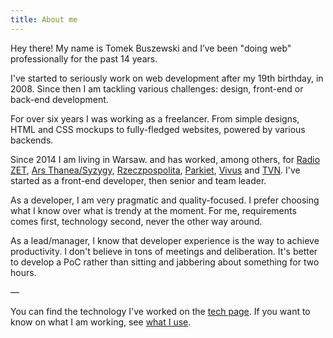```yaml
---
title: About me
---
```

Hey there! My name is Tomek Buszewski and I’ve been "doing web" professionally for the past 14 years. 

I've started to seriously work on web development after my 19th birthday, in 2008. Since then I am tackling various challenges: design, front-end or back-end development.

For over six years I was working as a freelancer. From simple designs, HTML and CSS mockups to fully-fledged websites, powered by various backends.

Since 2014 I am living in Warsaw. and has worked, among others, for [Radio ZET][1], [Ars Thanea/Syzygy][2], [Rzeczpospolita][3], [Parkiet][4], [Vivus][5] and [TVN][6]. I've started as a front-end developer, then senior and team leader.

As a developer, I am very pragmatic and quality-focused. I prefer choosing what I know over what is trendy at the moment. For me, requirements comes first, technology second, never the other way around.

As a lead/manager, I know that developer experience is the way to achieve productivity. I don't believe in tons of meetings and  deliberation. It's better to develop a PoC rather than sitting and jabbering about something for two hours.

—

You can find the technology I've worked on the [tech page][7]. If you want to know on what I am working, see [what I use][8].

[1]:	https://www.radiozet.pl/
[2]:	https://www.syzygy.pl/warsaw/pl
[3]:	https://www.rp.pl/
[4]:	https://www.parkiet.com/
[5]:	https://www.vivus.pl/
[6]:	https://www.tvn.pl/
[7]:	/tech
[8]:	/uses
